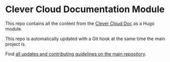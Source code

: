 
# Clever Cloud Documentation Module

This repo contains all the content from the [Clever Cloud Doc](https://www.clever-cloud.com/developers) as a Hugo module.

This repo is automatically updated with a Git hook at the same time the main project is.

Find [all updates and contributing guidelines on the main repository](https://github.com/CleverCloud/documentation).
